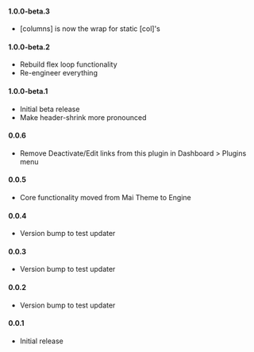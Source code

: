 #### 1.0.0-beta.3
* [columns] is now the wrap for static [col]'s

#### 1.0.0-beta.2
* Rebuild flex loop functionality
* Re-engineer everything

#### 1.0.0-beta.1
* Initial beta release
* Make header-shrink more pronounced

#### 0.0.6
* Remove Deactivate/Edit links from this plugin in Dashboard > Plugins menu

#### 0.0.5
* Core functionality moved from Mai Theme to Engine

#### 0.0.4
* Version bump to test updater

#### 0.0.3
* Version bump to test updater

#### 0.0.2
* Version bump to test updater

#### 0.0.1
* Initial release